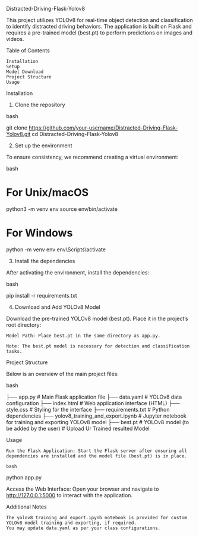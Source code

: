 Distracted-Driving-Flask-Yolov8


This project utilizes YOLOv8 for real-time object detection and classification to identify distracted driving behaviors. The application is built on Flask and requires a pre-trained model (best.pt) to perform predictions on images and videos.

Table of Contents

    Installation
    Setup
    Model Download
    Project Structure
    Usage

    
Installation

1. Clone the repository

bash

git clone https://github.com/your-username/Distracted-Driving-Flask-Yolov8.git
cd Distracted-Driving-Flask-Yolov8

2. Set up the environment

To ensure consistency, we recommend creating a virtual environment:

bash

# For Unix/macOS
python3 -m venv env
source env/bin/activate

# For Windows
python -m venv env
env\Scripts\activate

3. Install the dependencies

After activating the environment, install the dependencies:

bash

pip install -r requirements.txt

4. Download and Add YOLOv8 Model

Download the pre-trained YOLOv8 model (best.pt). Place it in the project’s root directory:

    Model Path: Place best.pt in the same directory as app.py.

    Note: The best.pt model is necessary for detection and classification tasks.

Project Structure

Below is an overview of the main project files:

bash

├── app.py                    # Main Flask application file
├── data.yaml                 # YOLOv8 data configuration
├── index.html                # Web application interface (HTML)
├── style.css                 # Styling for the interface
├── requirements.txt          # Python dependencies
├── yolov8_training_and_export.ipynb   # Jupyter notebook for training and exporting YOLOv8 model
├── best.pt                   # YOLOv8 model (to be added by the user) # Upload Ur Trained resulted Model

Usage

    Run the Flask Application: Start the Flask server after ensuring all dependencies are installed and the model file (best.pt) is in place.

    bash

python app.py 

Access the Web Interface: Open your browser and navigate to http://127.0.0.1:5000 to interact with the application.

Additional Notes

    The yolov8_training_and_export.ipynb notebook is provided for custom YOLOv8 model training and exporting, if required.
    You may update data.yaml as per your class configurations.
